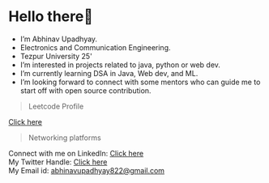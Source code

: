 # Hello there👋

- I’m Abhinav Upadhyay.
- Electronics and Communication Engineering.
- Tezpur University 25'
- I’m interested in projects related to java, python or web dev.
- I’m currently learning DSA in Java, Web dev, and ML.
- I’m looking forward to connect with some mentors who can guide me to start off with open source contribution.

>Leetcode Profile

[Click here](https://leetcode.com/Abhinav_Upadhyay/)<br>

>Networking platforms

Connect with me on LinkedIn:
[Click here](https://www.linkedin.com/in/abhinav-upadhyay-67973821b/)<br>
My Twitter Handle: 
[Click here](https://twitter.com/Abhinavsacc)<br>
My Email id:
abhinavupadhyay822@gmail.com<br>


<!---
Abhinav-Upadhyay03/Abhinav-Upadhyay03 is a ✨ special ✨ repository because its `README.md` (this file) appears on your GitHub profile.
You can click the Preview link to take a look at your changes.
--->
